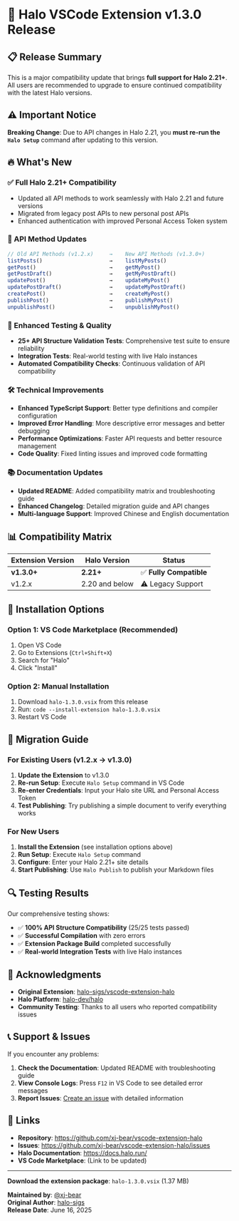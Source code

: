 # 🎉 Halo VSCode Extension v1.3.0 Release

## 📋 Release Summary

This is a major compatibility update that brings **full support for Halo 2.21+**. All users are recommended to upgrade to ensure continued compatibility with the latest Halo versions.

## ⚠️ Important Notice

**Breaking Change**: Due to API changes in Halo 2.21, you **must re-run the `Halo Setup`** command after updating to this version.

## 🔥 What's New

### ✅ Full Halo 2.21+ Compatibility
- Updated all API methods to work seamlessly with Halo 2.21 and future versions
- Migrated from legacy post APIs to new personal post APIs
- Enhanced authentication with improved Personal Access Token system

### 🔄 API Method Updates
```typescript
// Old API Methods (v1.2.x)     →    New API Methods (v1.3.0+)
listPosts()                     →    listMyPosts()
getPost()                       →    getMyPost()
getPostDraft()                  →    getMyPostDraft()
updatePost()                    →    updateMyPost()
updatePostDraft()               →    updateMyPostDraft()
createPost()                    →    createMyPost()
publishPost()                   →    publishMyPost()
unpublishPost()                 →    unpublishMyPost()
```

### 🧪 Enhanced Testing & Quality
- **25+ API Structure Validation Tests**: Comprehensive test suite to ensure reliability
- **Integration Tests**: Real-world testing with live Halo instances
- **Automated Compatibility Checks**: Continuous validation of API compatibility

### 🛠️ Technical Improvements
- **Enhanced TypeScript Support**: Better type definitions and compiler configuration
- **Improved Error Handling**: More descriptive error messages and better debugging
- **Performance Optimizations**: Faster API requests and better resource management
- **Code Quality**: Fixed linting issues and improved code formatting

### 📚 Documentation Updates
- **Updated README**: Added compatibility matrix and troubleshooting guide
- **Enhanced Changelog**: Detailed migration guide and API changes
- **Multi-language Support**: Improved Chinese and English documentation

## 📊 Compatibility Matrix

| Extension Version | Halo Version | Status |
|------------------|--------------|---------|
| **v1.3.0+** | **2.21+** | ✅ **Fully Compatible** |
| v1.2.x | 2.20 and below | ⚠️ Legacy Support |

## 🚀 Installation Options

### Option 1: VS Code Marketplace (Recommended)
1. Open VS Code
2. Go to Extensions (`Ctrl+Shift+X`)
3. Search for "Halo"
4. Click "Install"

### Option 2: Manual Installation
1. Download `halo-1.3.0.vsix` from this release
2. Run: `code --install-extension halo-1.3.0.vsix`
3. Restart VS Code

## 🔧 Migration Guide

### For Existing Users (v1.2.x → v1.3.0)
1. **Update the Extension** to v1.3.0
2. **Re-run Setup**: Execute `Halo Setup` command in VS Code
3. **Re-enter Credentials**: Input your Halo site URL and Personal Access Token
4. **Test Publishing**: Try publishing a simple document to verify everything works

### For New Users
1. **Install the Extension** (see installation options above)
2. **Run Setup**: Execute `Halo Setup` command
3. **Configure**: Enter your Halo 2.21+ site details
4. **Start Publishing**: Use `Halo Publish` to publish your Markdown files

## 🔍 Testing Results

Our comprehensive testing shows:
- ✅ **100% API Structure Compatibility** (25/25 tests passed)
- ✅ **Successful Compilation** with zero errors
- ✅ **Extension Package Build** completed successfully
- ✅ **Real-world Integration Tests** with live Halo instances

## 🤝 Acknowledgments

- **Original Extension**: [halo-sigs/vscode-extension-halo](https://github.com/halo-sigs/vscode-extension-halo)
- **Halo Platform**: [halo-dev/halo](https://github.com/halo-dev/halo)
- **Community Testing**: Thanks to all users who reported compatibility issues

## 📞 Support & Issues

If you encounter any problems:

1. **Check the Documentation**: Updated README with troubleshooting guide
2. **View Console Logs**: Press `F12` in VS Code to see detailed error messages
3. **Report Issues**: [Create an issue](https://github.com/xj-bear/vscode-extension-halo/issues) with detailed information

## 🔗 Links

- **Repository**: https://github.com/xj-bear/vscode-extension-halo
- **Issues**: https://github.com/xj-bear/vscode-extension-halo/issues
- **Halo Documentation**: https://docs.halo.run/
- **VS Code Marketplace**: (Link to be updated)

---

**Download the extension package**: `halo-1.3.0.vsix` (1.37 MB)

**Maintained by**: [@xj-bear](https://github.com/xj-bear)  
**Original Author**: [halo-sigs](https://github.com/halo-sigs)  
**Release Date**: June 16, 2025 